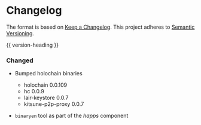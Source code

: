 # Changelog
The format is based on [Keep a Changelog](https://keepachangelog.com/en/1.0.0/).
This project adheres to [Semantic Versioning](https://semver.org/spec/v2.0.0.html).

{{ version-heading }}

### Changed
* Bumped holochain binaries
    * holochain 0.0.109
    * hc 0.0.9
    * lair-keystore 0.0.7
    * kitsune-p2p-proxy 0.0.7

* `binaryen` tool as part of the _happs_ component